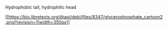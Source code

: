Hydrophobic tail, hydrophilic head

[[https://bio.libretexts.org/@api/deki/files/8347/glycerophosphate_cartoon2.png?revision=1|width=350px]]